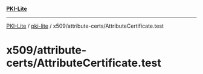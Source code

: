 [**PKI-Lite**](../../../../README.md)

---

[PKI-Lite](../../../../README.md) / [pki-lite](../../../README.md) / x509/attribute-certs/AttributeCertificate.test

# x509/attribute-certs/AttributeCertificate.test
